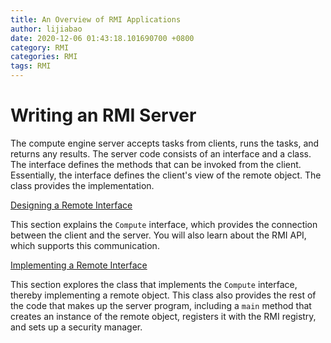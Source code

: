 ```yaml
---
title: An Overview of RMI Applications
author: lijiabao
date: 2020-12-06 01:43:18.101690700 +0800
category: RMI
categories: RMI
tags: RMI
---
```


# Writing an RMI Server

The compute engine server accepts tasks from clients, runs the tasks, and returns any results. The server code consists of an interface and a class. The interface defines the methods that can be invoked from the client. Essentially, the interface defines the client's view of the remote object. The class provides the implementation.

[Designing a Remote Interface](designing.html)

This section explains the `Compute` interface, which provides the connection between the client and the server. You will also learn about the RMI API, which supports this communication.

[Implementing a Remote Interface](implementing.html)

This section explores the class that implements the `Compute` interface, thereby implementing a remote object. This class also provides the rest of the code that makes up the server program, including a `main` method that creates an instance of the remote object, registers it with the RMI registry, and sets up a security manager.

